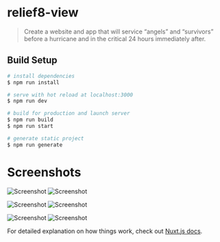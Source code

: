 # relief8-view

> Create a website and app that will service “angels” and “survivors” before a hurricane and in the critical 24 hours immediately after.

## Build Setup

``` bash
# install dependencies
$ npm run install

# serve with hot reload at localhost:3000
$ npm run dev

# build for production and launch server
$ npm run build
$ npm run start

# generate static project
$ npm run generate
```

# Screenshots

![Screenshot](https://raw.github.com/relief8/relief8-view/master/assets/screenshots/1.png)
![Screenshot](https://raw.github.com/relief8/relief8-view/master/assets/screenshots/2.png)

![Screenshot](https://raw.github.com/relief8/relief8-view/master/assets/screenshots/3.png)
![Screenshot](https://raw.github.com/relief8/relief8-view/master/assets/screenshots/4.png)

![Screenshot](https://raw.github.com/relief8/relief8-view/master/assets/screenshots/5.png)
![Screenshot](https://raw.github.com/relief8/relief8-view/master/assets/screenshots/6.png)

For detailed explanation on how things work, check out [Nuxt.js docs](https://nuxtjs.org).
